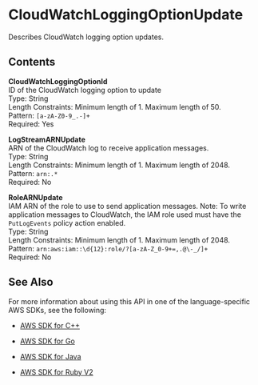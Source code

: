 # CloudWatchLoggingOptionUpdate<a name="API_CloudWatchLoggingOptionUpdate"></a>

Describes CloudWatch logging option updates\.

## Contents<a name="API_CloudWatchLoggingOptionUpdate_Contents"></a>

 **CloudWatchLoggingOptionId**   
ID of the CloudWatch logging option to update  
Type: String  
Length Constraints: Minimum length of 1\. Maximum length of 50\.  
Pattern: `[a-zA-Z0-9_.-]+`   
Required: Yes

 **LogStreamARNUpdate**   
ARN of the CloudWatch log to receive application messages\.  
Type: String  
Length Constraints: Minimum length of 1\. Maximum length of 2048\.  
Pattern: `arn:.*`   
Required: No

 **RoleARNUpdate**   
IAM ARN of the role to use to send application messages\. Note: To write application messages to CloudWatch, the IAM role used must have the `PutLogEvents` policy action enabled\.  
Type: String  
Length Constraints: Minimum length of 1\. Maximum length of 2048\.  
Pattern: `arn:aws:iam::\d{12}:role/?[a-zA-Z_0-9+=,.@\-_/]+`   
Required: No

## See Also<a name="API_CloudWatchLoggingOptionUpdate_SeeAlso"></a>

For more information about using this API in one of the language\-specific AWS SDKs, see the following:

+  [AWS SDK for C\+\+](http://docs.aws.amazon.com/goto/SdkForCpp/kinesisanalytics-2015-08-14/CloudWatchLoggingOptionUpdate) 

+  [AWS SDK for Go](http://docs.aws.amazon.com/goto/SdkForGoV1/kinesisanalytics-2015-08-14/CloudWatchLoggingOptionUpdate) 

+  [AWS SDK for Java](http://docs.aws.amazon.com/goto/SdkForJava/kinesisanalytics-2015-08-14/CloudWatchLoggingOptionUpdate) 

+  [AWS SDK for Ruby V2](http://docs.aws.amazon.com/goto/SdkForRubyV2/kinesisanalytics-2015-08-14/CloudWatchLoggingOptionUpdate) 